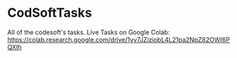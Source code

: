 # CodSoftTasks
All of the codesoft's tasks.
Live Tasks on Google Colab: https://colab.research.google.com/drive/1yy7JZiziobL4L21pa2NpZ82OWI6PQXIh

